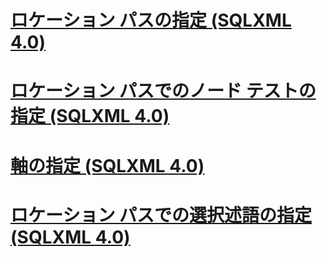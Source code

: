 # [ロケーション パスの指定 (SQLXML 4.0)](specifying-a-location-path-sqlxml-4-0.md)
# [ロケーション パスでのノード テストの指定 (SQLXML 4.0)](specifying-a-node-test-in-the-location-path-sqlxml-4-0.md)
# [軸の指定 (SQLXML 4.0)](specifying-an-axis-sqlxml-4-0.md)
# [ロケーション パスでの選択述語の指定 (SQLXML 4.0)](specifying-selection-predicates-in-the-location-path-sqlxml-4-0.md)
